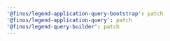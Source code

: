 ```yaml
---
'@finos/legend-application-query-bootstrap': patch
'@finos/legend-application-query': patch
'@finos/legend-query-builder': patch
---
```

